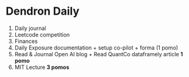 
# Dendron Daily

1. Daily journal
2. Leetcode competition
3. Finances
4. Daily Exposure documentation + setup co-pilot + forma (1 pomo)
5. Read & Journal Open AI blog + Read QuantCo dataframely article **1 pomo**
6. MIT Lecture **3 pomos**